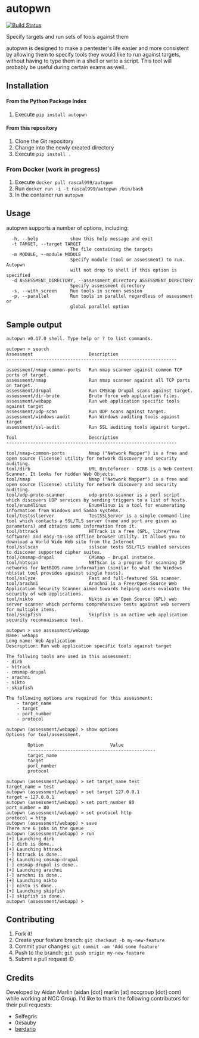 # autopwn

[![Build Status](https://travis-ci.org/nccgroup/autopwn.svg)](https://travis-ci.org/nccgroup/autopwn)

Specify targets and run sets of tools against them

autopwn is designed to make a pentester's life easier and more consistent
by allowing them to specify tools they would like to run against targets,
without having to type them in a shell or write a script. This tool will
probably be useful during certain exams as well..

## Installation

#### From the Python Package Index

1. Execute ``pip install autopwn``

#### From this repository

1. Clone the Git repository
2. Change into the newly created directory
3. Execute ``pip install .``

### From Docker (work in progress)

1. Execute ``docker pull rascal999/autopwn``
2. Run ``docker run -i -t rascal999/autopwn /bin/bash``
3. In the container run ``autopwn``

## Usage

autopwn supports a number of options, including:

```
  -h, --help            show this help message and exit
  -t TARGET, --target TARGET
                        The file containing the targets
  -m MODULE, --module MODULE
                        Specify module (tool or assessment) to run. Autopwn
                        will not drop to shell if this option is specified
  -d ASSESSMENT_DIRECTORY, --assessment_directory ASSESSMENT_DIRECTORY
                        Specify assessment directory
  -s, --with_screen     Run tools in screen session
  -p, --parallel        Run tools in parallel regardless of assessment or
                        global parallel option
```

## Sample output

```
autopwn v0.17.0 shell. Type help or ? to list commands.

autopwn > search
Assessment                     Description
----------------------------------------------------------------

assessment/nmap-common-ports   Run nmap scanner against common TCP ports of target.
assessment/nmap                Run nmap scanner against all TCP ports on target.
assessment/drupal              Run CMSmap Drupal scans against target.
assessment/dir-brute           Brute force web application files.
assessment/webapp              Run web application specific tools against target
assessment/udp-scan            Run UDP scans against target.
assessment/windows-audit       Run Windows auditing tools against target
assessment/ssl-audit           Run SSL auditing tools against target.

Tool                           Description
----------------------------------------------------------------

tool/nmap-common-ports         Nmap ("Network Mapper") is a free and open source (license) utility for network discovery and security auditing.
tool/dirb                      URL Bruteforcer - DIRB is a Web Content Scanner. It looks for hidden Web Objects.
tool/nmap                      Nmap ("Network Mapper") is a free and open source (license) utility for network discovery and security auditing.
tool/udp-proto-scanner         udp-proto-scanner is a perl script which discovers UDP services by sending triggers to a list of hosts.
tool/enum4linux                Enum4linux is a tool for enumerating information from Windows and Samba systems.
tool/testsslserver             TestSSLServer is a simple command-line tool which contacts a SSL/TLS server (name and port are given as parameters) and obtains some information from it.
tool/httrack                   HTTrack is a free (GPL, libre/free software) and easy-to-use offline browser utility. It allows you to download a World Wide Web site from the Internet
tool/sslscan                   sslscan tests SSL/TLS enabled services to discover supported cipher suites.
tool/cmsmap-drupal             CMSmap - Drupal instance.
tool/nbtscan                   NBTScan is a program for scanning IP networks for NetBIOS name information (similar to what the Windows nbtstat tool provides against single hosts).
tool/sslyze                    Fast and full-featured SSL scanner.
tool/arachni                   Arachni is a Free/Open-Source Web Application Security Scanner aimed towards helping users evaluate the security of web applications.
tool/nikto                     Nikto is an Open Source (GPL) web server scanner which performs comprehensive tests against web servers for multiple items.
tool/skipfish                  Skipfish is an active web application security reconnaissance tool.

autopwn > use assessment/webapp
Name: webapp
Long name: Web Application
Description: Run web application specific tools against target

The follwing tools are used in this assessment:
- dirb
- httrack
- cmsmap-drupal
- arachni
- nikto
- skipfish

The following options are required for this assessment:
    - target_name
    - target
    - port_number
    - protocol

autopwn (assessment/webapp) > show options
Options for tool/assessment.

        Option                         Value
        ------------------------------------------------
        target_name                   
        target                        
        port_number                   
        protocol                      

autopwn (assessment/webapp) > set target_name test
target_name = test
autopwn (assessment/webapp) > set target 127.0.0.1
target = 127.0.0.1
autopwn (assessment/webapp) > set port_number 80
port_number = 80
autopwn (assessment/webapp) > set protocol http
protocol = http
autopwn (assessment/webapp) > save
There are 6 jobs in the queue
autopwn (assessment/webapp) > run
[+] Launching dirb
[-] dirb is done..
[+] Launching httrack
[-] httrack is done..
[+] Launching cmsmap-drupal
[-] cmsmap-drupal is done..
[+] Launching arachni
[-] arachni is done..
[+] Launching nikto
[-] nikto is done..
[+] Launching skipfish
[-] skipfish is done..
autopwn (assessment/webapp) > 
```

## Contributing

1. Fork it!
2. Create your feature branch: `git checkout -b my-new-feature`
3. Commit your changes: `git commit -am 'Add some feature'`
4. Push to the branch: `git push origin my-new-feature`
5. Submit a pull request :D

## Credits

Developed by Aidan Marlin (aidan [dot] marlin [at] nccgroup [dot] com)
while working at NCC Group. I'd like to thank the following contributors for
their pull requests:

- Selfegris
- 0xsauby
- [berdario](https://github.com/berdario/)
